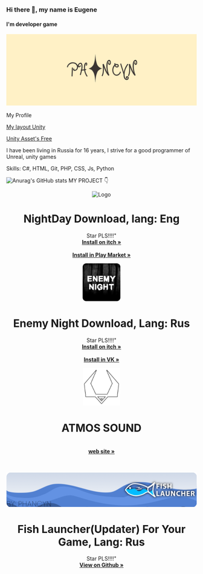 ### Hi there 👋, my name is Eugene
#### I'm developer game
<img src="banner.png" alt="Warp"/>

My Profile

<a href="https://github.com/phancyn/phancyn/blob/main/My_layout_Unity.wlt">My layout Unity</a>

<a href="https://github.com/phancyn/Top-Assets-For-Unity-Free/tree/main">Unity Asset's Free</a>

I have been living in Russia for 16 years, I strive for a good programmer of Unreal, unity games

Skills: C#, HTML, Git, PHP, CSS, Js, Python

![Anurag's GitHub stats](https://github-readme-stats.vercel.app/api?username=phancyn&hide=contribs,prs)
MY PROJECT 👇

<p align="center">
  <a href="#">
  </a>
  <p align="center">
   <img width="100" height="100" src="https://github.com/phancyn/image/blob/main/logo-nightday2.png" alt="Logo">
     <h1 align="center"><b>NightDay Download, lang: Eng</b></h1>
        <p align="center">
      Star PLS!!!!"
    <br />
    <a href="https://phancyn.itch.io/nightday"><strong>Install on itch »</strong></a>
    <br />
    <br />
    <a href="https://play.google.com/store/apps/details?id=com.Phancyn.NightDay"><strong>Install in Play Market »</strong></a>
    <br />
  </p>
  </p>

  <p align="center">
  <a href="#">
  </a>
  <p align="center">
   <img width="100" height="100" src="https://github.com/phancyn/image/blob/main/Icon%20For%20Enemy%20Night.png?raw=true" alt="Logo">
     <h1 align="center"><b>Enemy Night Download, Lang: Rus</b></h1>
        <p align="center">
      Star PLS!!!!"
    <br />
    <a href="https://phancyn.itch.io/enemy-night"><strong>Install on itch »</strong></a>
    <br />
    <br />
    <a href="https://vk.com/phancyn_official"><strong>Install in VK »</strong></a>
    <br />
  </p>
  </p>

 <p align="center">
  <a href="#">
  </a>
  <p align="center">
   <img width="100" height="100" src="https://github.com/phancyn/phancyn/blob/main/atmos.png?raw=true" alt="Logo">
     <h1 align="center"><b>ATMOS SOUND</b></h1>
        <p align="center">
      <br />
    <a href="http://atmos-music.ru"><strong>web site »</strong></a>
    <br />
    <br />
    <br />
  </p>
  </p>


  <p align="center">
  <a href="#">
  </a>
  <p align="center">
   <img src="https://github.com/phancyn/Fish-Launcher-Public/blob/main/img(don't%20open)/banner.png?raw=true">
     <h1 align="center"><b>Fish Launcher(Updater) For Your Game, Lang: Rus</b></h1>
        <p align="center">
      Star PLS!!!!"
    <br />
    <a href="https://github.com/phancyn/Fish-Launcher-Public"><strong>View on Github »</strong></a>
    <br />
    <br />
  </p>
  </p>



